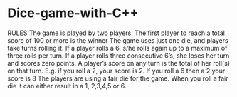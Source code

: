 # Dice-game-with-C++
RULES
The game is played by two players. The first player to reach a total score of 100 or more is the winner
The game uses just one die, and players take turns rolling it.
If a player rolls a 6, s/he rolls again up to a maximum of three rolls per turn.
If a player rolls three consecutive 6’s, she loses her turn and scores zero points.
A player’s score on any turn is the total of her roll(s) on that turn. E.g. if you roll a 2, your score is 2. If you roll a 6 then a 2 your score is 8
The players are using a fair die for the game. When you roll a fair die it can either result in a 1, 2,3,4,5 or 6.
